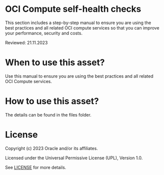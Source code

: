 # OCI Compute self-health checks

This section includes a step-by-step manual to ensure you are using the best practices and all related OCI compute services so that you can improve your performance, security and costs.

Reviewed: 21.11.2023
 
# When to use this asset?
 
Use this manual to ensure you are using the best practices and all related OCI Compute services.
 
# How to use this asset?
 
The details can be found in the files folder.
 
# License
 
Copyright (c) 2023 Oracle and/or its affiliates.
 
Licensed under the Universal Permissive License (UPL), Version 1.0.
 
See [LICENSE](https://github.com/oracle-devrel/technology-engineering/blob/main/LICENSE) for more details.






